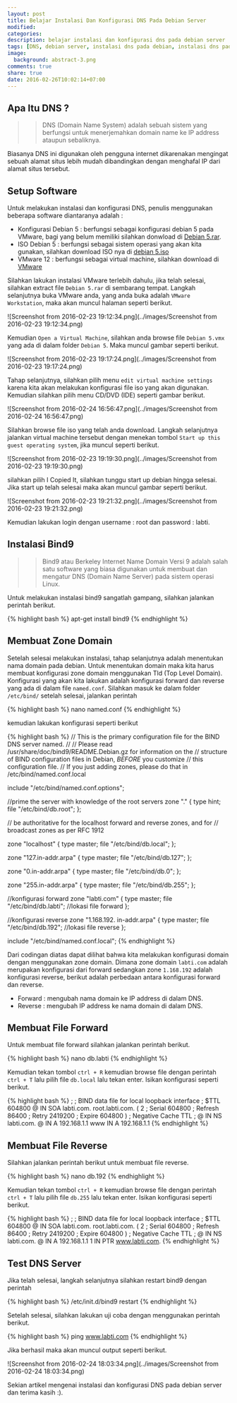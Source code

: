 ```yaml
---
layout: post
title: Belajar Instalasi Dan Konfigurasi DNS Pada Debian Server
modified:
categories: 
description: belajar instalasi dan konfigurasi dns pada debian server
tags: [DNS, debian server, instalasi dns pada debian, instalasi dns pada debian server, konfigurasi dns pada debian, konfigurasi dns pada debian server]
image:
  background: abstract-3.png
comments: true
share: true
date: 2016-02-26T10:02:14+07:00
---
```


## Apa Itu DNS ?

>>DNS (Domain Name System) adalah sebuah sistem yang berfungsi untuk menerjemahkan domain name ke IP address ataupun sebaliknya.

Biasanya DNS ini digunakan oleh pengguna internet dikarenakan mengingat sebuah alamat situs lebih mudah dibandingkan dengan menghafal IP dari alamat situs tersebut.

## Setup Software

Untuk melakukan instalasi dan konfigurasi DNS, penulis menggunakan beberapa software diantaranya adalah :

* Konfigurasi Debian 5 : berfungsi sebagai konfigurasi debian 5 pada VMware, bagi yang belum memiliki silahkan donwload di [Debian 5.rar](https://drive.google.com/folderview?id=0B0eLGkbP10_ZX1UzUGJIUTdvV0U&usp=sharing).
* ISO Debian 5 : berfungsi sebagai sistem operasi yang akan kita gunakan, silahkan download ISO nya di [debian 5.iso](https://drive.google.com/folderview?id=0B0eLGkbP10_ZX1UzUGJIUTdvV0U&usp=sharing)
* VMware 12 : berfungsi sebagai virtual machine, silahkan download di [VMware](https://my.vmware.com/web/vmware/info/slug/desktop_end_user_computing/vmware_workstation_pro/12_0)

Silahkan lakukan instalasi VMware terlebih dahulu, jika telah selesai, silahkan extract file `Debian 5.rar` di sembarang tempat. Langkah selanjutnya buka VMware anda, yang anda buka adalah `VMware Workstation`, maka akan muncul halaman seperti berikut.

![Screenshot from 2016-02-23 19:12:34.png](../images/Screenshot from 2016-02-23 19:12:34.png)

Kemudian `Open a Virtual Machine`, silahkan anda browse file `Debian 5.vmx` yang ada di dalam folder `Debian 5`. Maka muncul gambar seperti berikut.

![Screenshot from 2016-02-23 19:17:24.png](../images/Screenshot from 2016-02-23 19:17:24.png)

Tahap selanjutnya, silahkan pilih menu `edit virtual machine settings` karena kita akan melakukan konfigurasi file iso yang akan digunakan. Kemudian silahkan pilih menu CD/DVD (IDE) seperti gambar berikut.

![Screenshot from 2016-02-24 16:56:47.png](../images/Screenshot from 2016-02-24 16:56:47.png)

Silahkan browse file iso yang telah anda download. Langkah selanjutnya jalankan virtual machine tersebut dengan menekan tombol `Start up this guest operating system`, jika muncul seperti berikut.

![Screenshot from 2016-02-23 19:19:30.png](../images/Screenshot from 2016-02-23 19:19:30.png)

silahkan pilih I Copied It, silahkan tunggu start up debian hingga selesai. Jika start up telah selesai maka akan muncul gambar seperti berikut.

![Screenshot from 2016-02-23 19:21:32.png](../images/Screenshot from 2016-02-23 19:21:32.png)

Kemudian lakukan login dengan username : root dan password : labti.

## Instalasi Bind9

>>Bind9 atau Berkeley Internet Name Domain Versi 9 adalah salah satu software yang biasa digunakan untuk membuat dan mengatur DNS (Domain Name Server) pada sistem operasi Linux.

Untuk melakukan instalasi bind9 sangatlah gampang, silahkan jalankan perintah berikut.

{% highlight bash %}
apt-get install bind9
{% endhighlight %}

## Membuat Zone Domain

Setelah selesai melakukan instalasi, tahap selanjutnya adalah menentukan nama domain pada debian. Untuk menentukan domain maka kita harus membuat konfigurasi zone domain menggunakan Tld (Top Level Domain). Konfigurasi yang akan kita lakukan adalah konfigurasi forward dan reverse yang ada di dalam file `named.conf`. Silahkan masuk ke dalam folder `/etc/bind/` setelah selesai, jalankan perintah

{% highlight bash %}
nano named.conf
{% endhighlight %}

kemudian lakukan konfigurasi seperti berikut

{% highlight bash %}
// This is the primary configuration file for the BIND DNS server named.
//
// Please read /usr/share/doc/bind9/README.Debian.gz for information on the
// structure of BIND configuration files in Debian, *BEFORE* you customize
// this configuration file.
// If you just adding zones, please do that in /etc/bind/named.conf.local

include "/etc/bind/named.conf.options";

//prime the server with knowledge of the root servers
zone "." {
    type hint;
    file "/etc/bind/db.root";
};

// be authoritative for the localhost forward and reverse zones, and for
// broadcast zones as per RFC 1912

zone "localhost" {
    type master;
    file "/etc/bind/db.local";
};

zone "127.in-addr.arpa" {
    type master;
    file "/etc/bind/db.127";
};

zone "0.in-addr.arpa" {
    type master;
    file "/etc/bind/db.0";
};

zone "255.in-addr.arpa" {
    type master;
    file "/etc/bind/db.255";
};

//konfigurasi forward
zone "labti.com" {
    type master;
    file "/etc/bind/db.labti"; //lokasi file forward
};

//konfigurasi reverse
zone "1.168.192. in-addr.arpa" {
    type master;
    file "/etc/bind/db.192"; //lokasi file reverse
};

include "/etc/bind/named.conf.local";
{% endhighlight %}

Dari codingan diatas dapat dilihat bahwa kita melakukan konfigurasi domain dengan menggunakan zone domain. Dimana zone domain `labti.com` adalah merupakan konfigurasi dari forward sedangkan zone `1.168.192` adalah konfigurasi reverse, berikut adalah perbedaan antara konfigurasi forward dan reverse.

* Forward : mengubah nama domain ke IP address di dalam DNS.
* Reverse : mengubah IP address ke nama domain di dalam DNS.

## Membuat File Forward

Untuk membuat file forward silahkan jalankan perintah berikut.

{% highlight bash %}
nano db.labti
{% endhighlight %}

Kemudian tekan tombol `ctrl + R` kemudian browse file dengan perintah `ctrl + T` lalu pilih file `db.local` lalu tekan enter. Isikan konfigurasi seperti berikut.

{% highlight bash %}
;
; BIND data file for local loopback interface
;
$TTL   604800
@      IN       SOA     labti.com. root.labti.com. (
                                2       ; Serial
                           604800       ; Refresh
                            86400       ; Retry
                          2419200       ; Expire
                           604800 )     ; Negative Cache TTL
;
@       IN      NS      labti.com.
@       IN      A       192.168.1.1
www     IN      A       192.168.1.1 
{% endhighlight %}

## Membuat File Reverse

Silahkan jalankan perintah berikut untuk membuat file reverse.

{% highlight bash %}
nano db.192
{% endhighlight %}

Kemudian tekan tombol `ctrl + R` kemudian browse file dengan perintah `ctrl + T` lalu pilih file `db.255` lalu tekan enter. Isikan konfigurasi seperti berikut.

{% highlight bash %}
;
; BIND data file for local loopback interface
;
$TTL   604800
@      IN       SOA     labti.com. root.labti.com. (
                                2       ; Serial
                           604800       ; Refresh
                            86400       ; Retry
                          2419200       ; Expire
                           604800 )     ; Negative Cache TTL
;
@       IN      NS      labti.com.
@       IN      A       192.168.1.1
1       IN      PTR     www.labti.com. 
{% endhighlight %}

## Test DNS Server

Jika telah selesai, langkah selanjutnya silahkan restart bind9 dengan perintah

{% highlight bash %}
/etc/init.d/bind9 restart
{% endhighlight %}

Setelah selesai, silahkan lakukan uji coba dengan menggunakan perintah berikut.

{% highlight bash %}
ping www.labti.com
{% endhighlight %}

Jika berhasil maka akan muncul output seperti berikut.

![Screenshot from 2016-02-24 18:03:34.png](../images/Screenshot from 2016-02-24 18:03:34.png)

Sekian artikel mengenai instalasi dan konfigurasi DNS pada debian server dan terima kasih :).
